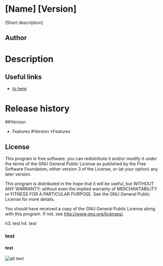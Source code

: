 [Name] [Version]
=======================
[Short description]

Author
------

Description
===========


Useful links
------------

* [to here](http://www.emeneo.com) 

Release history
===============
##Version
* Features
#Version
*Features

License
-------

This program is free software: you can redistribute it and/or modify it under the terms of the GNU General Public License as
published by the Free Software Foundation, either version 3 of the License, or (at your option) any later version.

This program is distributed in the hope that it will be useful, but WITHOUT ANY WARRANTY; without even the implied warranty of
MERCHANTABILITY or FITNESS FOR A PARTICULAR PURPOSE.  See the GNU General Public License for more details.

You should have received a copy of the GNU General Public License along with this program. If not, see
<http://www.gnu.org/licenses/>.

h3. test
h4. test
### test
#### test

![alt text](http://www.emeneo.com/images/logo.gif "Title")
